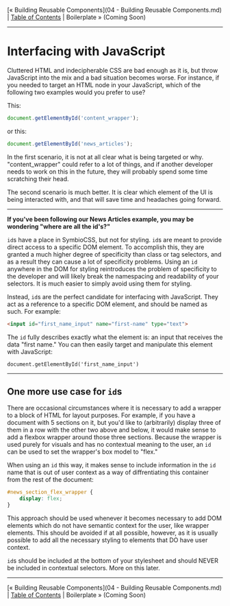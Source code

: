 [&laquo; Building Reusable Components](04 - Building Reusable Components.md) | [Table of Contents](https://github.com/gbdrummer/symbiocss) | Boilerplate &raquo; (Coming Soon)

---
# Interfacing with JavaScript

Cluttered HTML and indecipherable CSS are bad enough as it is, but throw JavaScript into the mix and a bad situation becomes worse. For instance, if you needed to target an HTML node in your JavaScript, which of the following two examples would you prefer to use?

This:
```js
document.getElementById('content_wrapper');
```
or this:
```js
document.getElementById('news_articles');
```

In the first scenario, it is not at all clear what is being targeted or why. "content_wrapper" could refer to a lot of things, and if another developer needs to work on this in the future, they will probably spend some time scratching their head.

The second scenario is much better. It is clear which element of the UI is being interacted with, and that will save time and headaches going forward.

---

**If you've been following our News Articles example, you may be wondering "where are all the id's?"**

`id`s have a place in SymbioCSS, but not for styling. `id`s are meant to provide direct access to a specific DOM element. To accomplish this, they are granted a much higher degree of specificity than class or tag selectors, and as a result they can cause a lot of specificity problems. Using an `id` anywhere in the DOM for styling reintroduces the problem of specificity to the developer and will likely break the namespacing and readability of your selectors. It is much easier to simply avoid using them for styling.

Instead, `id`s are the perfect candidate for interfacing with JavaScript. They act as a reference to a specific DOM element, and should be named as such. For example:

```HTML
<input id="first_name_input" name="first-name" type="text">
```

The `id` fully describes exactly what the element is: an input that receives the data "first name." You can then easily target and manipulate this element with JavaScript:

```JS
document.getElementById('first_name_input')
```

---

## One more use case for `id`s

There are occasional circumstances where it is necessary to add a wrapper to a block of HTML for layout purposes. For example, if you have a document with 5 sections on it, but you'd like to (arbitrarily) display three of them in a row with the other two above and below, it would make sense to add a flexbox wrapper around those three sections. Because the wrapper is used purely for visuals and has no contextual meaning to the user, an `id` can be used to set the wrapper's box model to "flex." 

When using an `id` this way, it makes sense to include information in the `id` name that is out of user context as a way of diffrentiating this container from the rest of the document:

```CSS
#news_section_flex_wrapper {
	display: flex;
}
```

This approach should be used whenever it becomes necessary to add DOM elements which do not have semantic context for the user, like wrapper elements. This should be avoided if at all possible, however, as it is usually possible to add all the necessary styling to elements that DO have user context.

 `id`s should be included at the bottom of your stylesheet and should NEVER be included in contextual selectors. More on this later.

---
[&laquo; Building Reusable Components](04 - Building Reusable Components.md) | [Table of Contents](https://github.com/gbdrummer/symbiocss) | Boilerplate &raquo; (Coming Soon)
